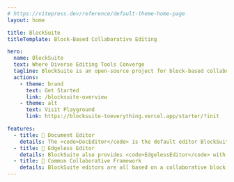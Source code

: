 ```yaml
---
# https://vitepress.dev/reference/default-theme-home-page
layout: home

title: BlockSuite
titleTemplate: Block-Based Collaborative Editing

hero:
  name: BlockSuite
  text: Where Diverse Editing Tools Converge
  tagline: BlockSuite is an open-source project for block-based collaborative editing.
  actions:
    - theme: brand
      text: Get Started
      link: /blocksuite-overview
    - theme: alt
      text: Visit Playground
      link: https://blocksuite-toeverything.vercel.app/starter/?init

features:
  - title: 📝 Document Editor
    details: The <code>DocEditor</code> is the default editor BlockSuite ships. It's created from our own rich text editing infra, and is open for customizations.
  - title: 🎨 Edgeless Editor
    details: BlockSuite also provides <code>EdgelessEditor</code> with limitless logical canvas size, ideal for virtual whiteboarding and graphic editing.
  - title: 🧩 Common Collaborative Framework
    details: BlockSuite editors are all based on a collaborative block editing framework. Battery included. Framework agnostic.
---
```

